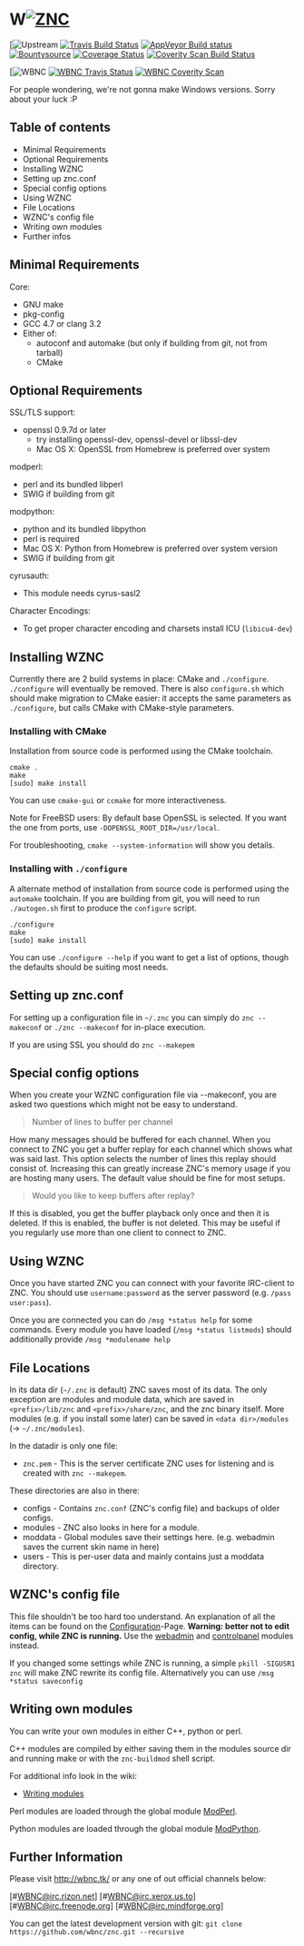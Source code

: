 # W[![ZNC](http://wiki.znc.in/resources/assets/wiki.png)](http://wbnc.tk)

[![Upstream](https://github.com/znc/znc)
[![Travis Build Status](https://img.shields.io/travis/znc/znc/master.svg?label=linux%2Fosx)](https://travis-ci.org/znc/znc)
[![AppVeyor Build status](https://img.shields.io/appveyor/ci/DarthGandalf/znc/master.svg?label=windows)](https://ci.appveyor.com/project/DarthGandalf/znc/branch/master)
[![Bountysource](https://www.bountysource.com/badge/tracker?tracker_id=1759)](https://www.bountysource.com/trackers/1759-znc?utm_source=1759&utm_medium=shield&utm_campaign=TRACKER_BADGE)
[![Coverage Status](https://coveralls.io/repos/znc/znc/badge.svg?branch=master&service=github)](https://coveralls.io/github/znc/znc?branch=master)
[![Coverity Scan Build Status](https://img.shields.io/coverity/scan/6778.svg)](https://scan.coverity.com/projects/znc-coverity)


[![WBNC](https://github.com/wbnc/znc)
[![WBNC Travis Status](https://img.shields.io/travis/WBNC/znc/master.svg)](https://travis-ci.org/WBNC/znc)
[![WBNC Coverity Scan](https://img.shields.io/coverity/scan/9076.svg)](https://scan.coverity.com/projects/wbnc-znc)


For people wondering, we're not gonna make Windows versions. Sorry about your luck :P
## Table of contents

- Minimal Requirements
- Optional Requirements
- Installing WZNC
- Setting up znc.conf
- Special config options
- Using WZNC
- File Locations
- WZNC's config file
- Writing own modules
- Further infos

## Minimal Requirements

Core:

* GNU make
* pkg-config
* GCC 4.7 or clang 3.2
* Either of:
    * autoconf and automake (but only if building from git, not from tarball)
    * CMake

## Optional Requirements

SSL/TLS support:
* openssl 0.9.7d or later
    * try installing openssl-dev, openssl-devel or libssl-dev
    * Mac OS X: OpenSSL from Homebrew is preferred over system

modperl:
* perl and its bundled libperl
* SWIG if building from git

modpython:
* python and its bundled libpython
* perl is required
* Mac OS X: Python from Homebrew is preferred over system version
* SWIG if building from git

cyrusauth:
* This module needs cyrus-sasl2

Character Encodings:
* To get proper character encoding and charsets install ICU (`libicu4-dev`)

## Installing WZNC

Currently there are 2 build systems in place: CMake and `./configure`.
`./configure` will eventually be removed.
There is also `configure.sh` which should make migration to CMake easier:
it accepts the same parameters as `./configure`,
but calls CMake with CMake-style parameters.

### Installing with CMake

Installation from source code is performed using the CMake toolchain.

```shell
cmake .
make
[sudo] make install
```

You can use `cmake-gui` or `ccmake` for more interactiveness.

Note for FreeBSD users:
By default base OpenSSL is selected.
If you want the one from ports, use `-DOPENSSL_ROOT_DIR=/usr/local`.

For troubleshooting, `cmake --system-information` will show you details.

### Installing with `./configure`

A alternate method of installation from source code is performed using the `automake` toolchain.
If you are building from git, you will need to run `./autogen.sh` first to
produce the `configure` script.

```shell
./configure
make
[sudo] make install
```

You can use `./configure --help` if you want to get a list of options, though
the defaults should be suiting most needs.

## Setting up znc.conf

For setting up a configuration file in `~/.znc` you can simply do
`znc --makeconf` or `./znc --makeconf` for in-place execution.

If you are using SSL you should do `znc --makepem`

## Special config options

When you create your WZNC configuration file via --makeconf, you are asked
two questions which might not be easy to understand.

> Number of lines to buffer per channel

How many messages should be buffered for each channel. When you connect to
ZNC you get a buffer replay for each channel which shows what was said
last. This option selects the number of lines this replay should consist
of. Increasing this can greatly increase ZNC's memory usage if you are
hosting many users. The default value should be fine for most setups.

> Would you like to keep buffers after replay?

If this is disabled, you get the buffer playback only once and then it is
deleted. If this is enabled, the buffer is not deleted. This may be useful
if you regularly use more than one client to connect to ZNC.

## Using WZNC

Once you have started ZNC you can connect with your favorite IRC-client to
ZNC. You should use `username:password` as the server password (e.g.
`/pass user:pass`).

Once you are connected you can do `/msg *status help` for some commands.
Every module you have loaded (`/msg *status listmods`) should additionally
provide `/msg *modulename help`

## File Locations

In its data dir (`~/.znc` is default) ZNC saves most of its data. The only
exception are modules and module data, which are saved in
`<prefix>/lib/znc` and `<prefix>/share/znc`, and the znc binary itself.
More modules (e.g. if you install some later) can be saved in
`<data dir>/modules` (-> `~/.znc/modules`).

In the datadir is only one file:

- `znc.pem` - This is the server certificate ZNC uses for listening and is
created with `znc --makepem`.

These directories are also in there:

- configs - Contains `znc.conf` (ZNC's config file) and backups of older
  configs.
- modules - ZNC also looks in here for a module.
- moddata - Global modules save their settings here.
  (e.g. webadmin saves the current skin name in here)
- users   - This is per-user data and mainly contains just a moddata
  directory.

## WZNC's config file

This file shouldn't be too hard too understand. An explanation of all the
items can be found on the
[Configuration](http://wiki.znc.in/Configuration)-Page.
**Warning: better not to edit config, while ZNC is running.** Use  the
[webadmin] and [controlpanel] modules instead.

[webadmin]:http://wiki.znc.in/Webadmin
[controlpanel]:http://wiki.znc.in/Controlpanel

If you changed some settings while ZNC is running, a simple
`pkill -SIGUSR1 znc` will make ZNC rewrite its config file. Alternatively
you can use `/msg *status saveconfig`

## Writing own modules

You can write your own modules in either C++, python or perl.

C++ modules are compiled by either saving them in the modules source dir
and running make or with the `znc-buildmod` shell script.

For additional info look in the wiki:

- [Writing modules](http://wiki.znc.in/Writing_modules)

Perl modules are loaded through the global module
[ModPerl](http://wiki.znc.in/Modperl).

Python modules are loaded through the global module
[ModPython](http://wiki.znc.in/Modpython).

## Further Information

Please visit http://wbnc.tk/ or any one of out official channels below:

  [#WBNC@irc.rizon.net]
  [#WBNC@irc.xerox.us.to]
  [#WBNC@irc.freenode.org]
  [#WBNC@irc.mindforge.org]



You can get the latest development version with git:
`git clone https://github.com/wbnc/znc.git --recursive`
